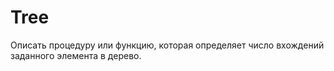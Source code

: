 # Tree
Описать процедуру или функцию, которая определяет число вхождений заданного элемента в дерево.
